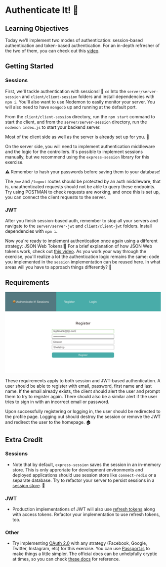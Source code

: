 # Authenticate It! 🔐

## Learning Objectives

Today we'll implement two modes of authentication: session-based authentication and token-based authentication. For an in-depth refresher of the two of them, you can check out this [video](https://www.youtube.com/watch?v=2PPSXonhIck).

## Getting Started

### Sessions

First, we'll tackle authentication with sessions! 🍪 `cd` Into the `server/server-session` and `client/client-session` folders and install dependencies with `npm i`. You'll also want to use Nodemon to easily monitor your server. You will also need to have `mongodb` up and running at the default port.

From the `client/client-session` directory, run the `npm start` command to start the client, and from the `server/server-session` directory, run the `nodemon index.js` to start your backend server.

Most of the client side as well as the server is already set up for you. 🚀

On the server side, you will need to implement authentication middleware and the logic for the controllers. It's possible to implement sessions manually, but we recommend using the `express-session` library for this exercise.

⚠️ Remember to hash your passwords before saving them to your database!

The `/me` and `/logout` routes should be protected by an auth middleware; that is, unauthenticated requests should not be able to query these endpoints. Try using POSTMAN to check requests are working, and once this is set up, you can connect the client requests to the server.

### JWT

After you finish session-based auth, remember to stop all your servers and navigate to the `server/server-jwt` and `client/client-jwt` folders. Install dependencies with `npm i`.

Now you're ready to implement authentication once again using a different strategy: JSON Web Tokens!🏅 For a brief explanation of how JSON Web tokens work, check out [this video](https://www.youtube.com/watch?v=7Q17ubqLfaM). As you work your way through the exercise, you'll realize a lot the authentication logic remains the same: code you implemented in the `session` implementation can be reused here. In what areas will you have to approach things differently? 🤔

## Requirements

![Authenticate it (sessions) login page](auth-it-ses.jpg)

These requirements apply to both session and JWT-based authentication. A user should be able to register with email, password, first name and last name. If the email already exists, the client should alert the user and prompt them to try to register again. There should also be a similar alert if the user tries to sign in with an incorrect email or password.

Upon successfully registering or logging in, the user should be redirected to the profile page. Logging out should destroy the session or remove the JWT and redirect the user to the homepage. 🏠

## Extra Credit

### Sessions

- Note that by default, `express-session` saves the session in an in-memory store. This is only approriate for development environments and deployed applications should use session store like `connect-redis` or a separate database. Try to refactor your server to persist sessions in a [session store](https://www.npmjs.com/package/express-session#compatible-session-stores). 🥞

### JWT

- Production implementations of JWT will also use [refresh tokens](https://auth0.com/blog/refresh-tokens-what-are-they-and-when-to-use-them/) along with access tokens. Refactor your implementation to use refresh tokens, too.

### Other

- Try implementing [OAuth 2.0](https://www.varonis.com/blog/what-is-oauth/) with any strategy (Facebook, Google, Twitter, Instagram, etc) for this exercise. You can use [Passport.js](http://www.passportjs.org/) to make things a little simpler. The official docs can be unhelpfully cryptic at times, so you can check [these docs](https://github.com/jwalton/passport-api-docs) for reference.
